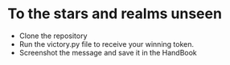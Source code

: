 # To the stars and realms unseen 

- Clone the repository 
- Run the victory.py file to receive your winning token.
- Screenshot the message and save it in the HandBook
